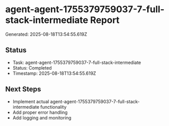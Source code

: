 # agent-agent-1755379759037-7-full-stack-intermediate Report

Generated: 2025-08-18T13:54:55.619Z

## Status
- Task: agent-agent-1755379759037-7-full-stack-intermediate
- Status: Completed
- Timestamp: 2025-08-18T13:54:55.619Z

## Next Steps
- Implement actual agent-agent-1755379759037-7-full-stack-intermediate functionality
- Add proper error handling
- Add logging and monitoring
